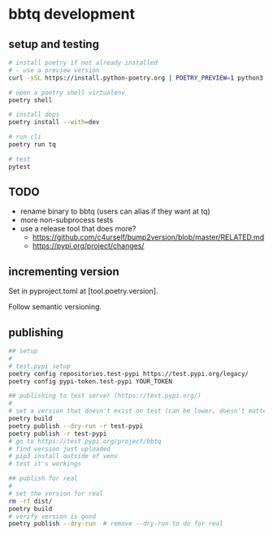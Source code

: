 # bbtq development

## setup and testing

```bash
# install poetry if not already installed
# - use a preview version
curl -sSL https://install.python-poetry.org | POETRY_PREVIEW=1 python3 -

# open a poetry shell virtualenv
poetry shell

# install deps
poetry install --with=dev

# run cli
poetry run tq

# test
pytest
```

## TODO

- rename binary to bbtq (users can alias if they want at tq)
- more non-subprocess tests
- use a release tool that does more?
  - https://github.com/c4urself/bump2version/blob/master/RELATED.md
  - https://pypi.org/project/changes/

## incrementing version

Set in pyproject.toml at [tool.poetry.version].

Follow semantic versioning.

## publishing

```bash
## setup
#
# test.pypi setup
poetry config repositories.test-pypi https://test.pypi.org/legacy/
poetry config pypi-token.test-pypi YOUR_TOKEN

## publishing to test server (https://test.pypi.org/)
#
# set a version that doesn't exist on test (can be lower, doesn't matter)
poetry build
poetry publish --dry-run -r test-pypi
poetry publish -r test-pypi
# go to https://test.pypi.org/project/bbtq
# find version just uploaded
# pip3 install outside of venv
# test it's workings

## publish for real
#
# set the version for real
rm -rf dist/
poetry build
# verify version is good
poetry publish --dry-run  # remove --dry-run to do for real
```
